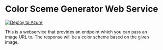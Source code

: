 # Color Sceme Generator Web Service

[![Deploy to Azure](http://azuredeploy.net/deploybutton.png)](https://azuredeploy.net/)

This is a webservice that provides an endpoint which you can pass an image URL to. The response will be a color scheme based on the given image.